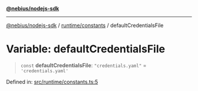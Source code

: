 [**@nebius/nodejs-sdk**](../../../README.md)

***

[@nebius/nodejs-sdk](../../../README.md) / [runtime/constants](../README.md) / defaultCredentialsFile

# Variable: defaultCredentialsFile

> `const` **defaultCredentialsFile**: `"credentials.yaml"` = `'credentials.yaml'`

Defined in: [src/runtime/constants.ts:5](https://github.com/nebius/nodejs-sdk/blob/2ec552fb564ad8fdbf78c4eb6e73ce9101501e8a/src/runtime/constants.ts#L5)
